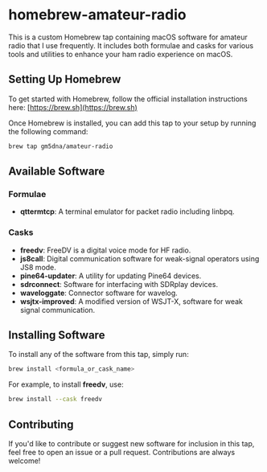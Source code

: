 # homebrew-amateur-radio

This is a custom Homebrew tap containing macOS software for amateur radio that I use frequently. It includes both formulae and casks for various tools and utilities to enhance your ham radio experience on macOS.

## Setting Up Homebrew

To get started with Homebrew, follow the official installation instructions here: [https://brew.sh](https://brew.sh)

Once Homebrew is installed, you can add this tap to your setup by running the following command:

```bash
brew tap gm5dna/amateur-radio
```

## Available Software

### Formulae
- **qttermtcp**: A terminal emulator for packet radio including linbpq.

### Casks
- **freedv**: FreeDV is a digital voice mode for HF radio.
- **js8call**: Digital communication software for weak-signal operators using JS8 mode.
- **pine64-updater**: A utility for updating Pine64 devices.
- **sdrconnect**: Software for interfacing with SDRplay devices.
- **waveloggate**: Connector software for wavelog.
- **wsjtx-improved**: A modified version of WSJT-X, software for weak signal communication.

## Installing Software

To install any of the software from this tap, simply run:

```bash
brew install <formula_or_cask_name>
```

For example, to install **freedv**, use:

```bash
brew install --cask freedv
```

## Contributing

If you'd like to contribute or suggest new software for inclusion in this tap, feel free to open an issue or a pull request. Contributions are always welcome!
